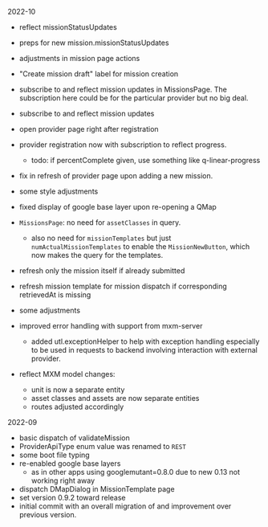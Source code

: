 2022-10

- reflect missionStatusUpdates
- preps for new mission.missionStatusUpdates
- adjustments in mission page actions
- "Create mission draft" label for mission creation
- subscribe to and reflect mission updates in MissionsPage.
  The subscription here could be for the particular provider but no big deal.
- subscribe to and reflect mission updates
- open provider page right after registration
- provider registration now with subscription to reflect progress.
  - todo: if percentComplete given, use something like q-linear-progress
- fix in refresh of provider page upon adding a new mission.
- some style adjustments
- fixed display of google base layer upon re-opening a QMap
- `MissionsPage`: no need for `assetClasses` in query.
  - also no need for `missionTemplates` but just `numActualMissionTemplates`
    to enable the `MissionNewButton`, which now makes the query for the templates.
- refresh only the mission itself if already submitted
- refresh mission template for mission dispatch if corresponding retrievedAt is missing
- some adjustments
- improved error handling with support from mxm-server
  - added utl.exceptionHelper to help with exception handling especially to be
    used in requests to backend involving interaction with external provider.

- reflect MXM model changes:
  - unit is now a separate entity
  - asset classes and assets are now separate entities
  - routes adjusted accordingly

2022-09

- basic dispatch of validateMission
- ProviderApiType enum value was renamed to `REST`
- some boot file typing
- re-enabled google base layers
  - as in other apps using googlemutant=0.8.0 due to new 0.13 not working right away
- dispatch DMapDialog in MissionTemplate page
- set version 0.9.2 toward release
- initial commit with an overall migration of and improvement over previous version.
